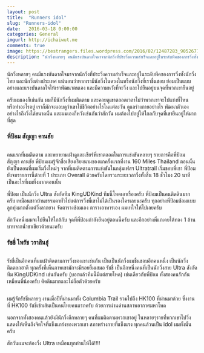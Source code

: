 ```yaml
---
layout: post
title:  "Runners idol"
slug: "Runners-idol"
date:   2016-03-18 0:00:00
categories: General
imgurl: http://ichaiwut.me
comments: true
image: https://bestrangers.files.wordpress.com/2016/02/12487283_905267789569608_1286800328184109617_o.jpg
description: "นักวิ่งหลายๆ คนมีแรงบันดาลใจมาจากนักวิ่งที่ประวิ่งความสำเร็จและอยู่ในระดับพีคของการวิ่งทั้งนักวิ่งไทย และนักวิ่งต่างประเทศ แน่นอนว่าหากเรามีนักวิ่งในดวงในหรือนักวิ่งที่เราชื่นชอบ ย่อมเป็นแบบอย่างและแรงบันดาลใจให้เราพัฒนาตนเอง และมีความหวังที่จะวิ่ง และไปยืนอยู่บนจุดที่พวกเขายืนอยู่"
---
```

นักวิ่งหลายๆ คนมีแรงบันดาลใจมาจากนักวิ่งที่ประวิ่งความสำเร็จและอยู่ในระดับพีคของการวิ่งทั้งนักวิ่งไทย และนักวิ่งต่างประเทศ แน่นอนว่าหากเรามีนักวิ่งในดวงในหรือนักวิ่งที่เราชื่นชอบ ย่อมเป็นแบบอย่างและแรงบันดาลใจให้เราพัฒนาตนเอง และมีความหวังที่จะวิ่ง และไปยืนอยู่บนจุดที่พวกเขายืนอยู่

ครับผมเองก็เช่นกัน ผมก็มีนักวิ่งที่ผมติดตาม และคอยดูเขาตลอดเวลาไม่ว่าพวกเขาจะไปแข่งที่ไหน หรือทำอะไรอยู่ เราก็มักจะแอบดูว่าเขาใช้ชีวิตอย่างไรในแต่ละวัน ดูแลร่างกายอย่างไร พัฒนาตัวเองอย่างไรถึงวิ่งได้ขนาดนั้น และผมเองก็หวังเช่นกันว่าสักวัน ผมต้องไปอยู่ให้ใกลกับจุดที่เขายืนอยู่ให้มากที่สุด

### พี่ป้อม สัญญา คานชัย

<center><img src="https://bestrangers.files.wordpress.com/2016/02/12743617_923560911073629_6771067983204761681_n.jpg?w=736" alt=""></center>

คนแรกที่ผมติดตาม และพยายามเฝ้าดูและเชียร์พี่เขาตลอดในการแข่งขันหลายๆ รายการคือพี่ป้อม สัญญา คานชัย พี่ป้อมผมรู้จักชื่อเสียงเรียงนามของแกครั้งแรกที่งาน 160 Miles Thailand ตอนนั้นยังเป็นตอนที่ผมเริ่มวิ่งใหม่ๆ จากที่ผมติดตามการแข่งขันในกลุ่มเฟสฯ Ultratrail เริ่มชอบพี่เขา พี่ป้อมยังจบรายการนี้ด้วยที่ 1 ประเภท Overall ด้วยครับโดยรวมระยะเวลาวิ่งทั้งสิ้น 18 ชั่วโมง 20 นาที เป็นอะไรที่ผมทึ่งมากตอนนั้น

พี่ป้อม เป็นนักวิ่ง Ultra สังกัดทีม KingUDKind ทีมนี้โหดเอาเรื่องครับ พี่ป้อมเป็นคนติดดินมากครับ เหมือนชาวบ้านธรรมดาทั่วไปแต่การวิ่งพี่เขาไม่ได้เป็นรองใครเลยนะครับ ทุกอย่างพี่ป้อมซ้อมแบบลูกทุ่งมากตั้งแต่วิ่งลากยาง จัดตารางซ้อมเอง ตารางอาหารเอง ผมเทใจให้ไปเลยครับ

สักวันหนึ่งผมจะไปยืนให้ใกล้กับ จุดที่พี่ป้อมกำลังยืนอยู่ตอนนี้ครับ และอีกอย่างพี่แกเคยได้ทอง 1 ล้านบาทจากน้ำชาเขียวด้วยนะครับ

### รัชชี่ ไพรัช วราสินธุ์

<center><img src="https://bestrangers.files.wordpress.com/2016/02/12339520_1659397034342653_8631950049511566147_o1.jpg?w=736" alt=""></center>

รัชชี่เป็นอีกคนที่ผมเฝ้าติดตามการวิ่งของเขาเช่นกัน เป็นเป็นนักวิ่งผมชื่นชอบอีกคนหนึ่ง เป็นนักวิ่งติดตลกฮาดี ทุกครั้งที่เห็นภาพเขามักจะมีรอยยิ้มเสมอ รัชชี่ เป็นอีกหนึ่งคนที่เป็นนักวิ่งสาย Ultra สังกัดทีม KingUDKind เช่นกันครับ (บอกแล้วทีมนี้มีแต่สายโหด) เช่นเดียวกับพี่ป้อม ทั้งสองคนรักกันเหมือนพี่น้องครับ ติดดินมากและไม่ถือตัวด้วยครับ

<center><img src="https://bestrangers.files.wordpress.com/2016/02/12705166_919941008102286_7416891161477667501_n.jpg?w=736" alt=""></center>

ผมรู้จักรัชชี่หลายๆ งานเมื่อปีที่ผ่านมาทั้ง Columbia Trail รวมไปถึง HK100 ที่ผ่านมาด้วย ซึ่งงานที่ HK100 รัชชี่เข้าเส้นเป็นคนไทยคนแรกครับ ด้วยการผ่านด่านสภาพอากาศมหาโหด

นอกจากทั้งสองคนแล้วยังมีนักวิ่งอีกหลายๆ คนที่ผมติดตามพวกเขาอยู่ ในหลายๆรายที่พวกเขาไปวิ่งแสดงให้เห็นถึงจิตใจที่แข็งแกร่งของพวกเขา สภาพร่างกายที่แข็งแรง ทุกคนล้วนเป็น idol ผมทั้งนั้นครับ

สักวันผมจะต้องวิ่ง Ultra เหมือนทุกท่านให้ได้!!!!

